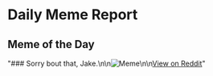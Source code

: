 # Daily Meme Report

## Meme of the Day
"### Sorry bout that, Jake.\n\n![Meme](https://i.redd.it/2veo0me2xq0e1.png)\n\n[View on Reddit](https://redd.it/1gqpnz3)"
